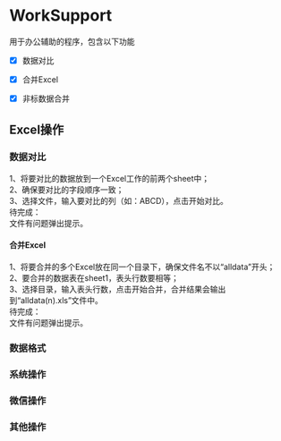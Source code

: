 # WorkSupport
用于办公辅助的程序，包含以下功能
- [x] 数据对比
- [x] 合并Excel
- [x] 非标数据合并


## Excel操作
### 数据对比
1、将要对比的数据放到一个Excel工作的前两个sheet中；  
2、确保要对比的字段顺序一致；  
3、选择文件，输入要对比的列（如：ABCD），点击开始对比。  
待完成：  
文件有问题弹出提示。

#### 合并Excel
1、将要合并的多个Excel放在同一个目录下，确保文件名不以“alldata”开头；  
2、要合并的数据表在sheet1，表头行数要相等；  
3、选择目录，输入表头行数，点击开始合并，合并结果会输出到“alldata(n).xls”文件中。   
待完成：  
文件有问题弹出提示。

### 数据格式

### 系统操作

### 微信操作
### 其他操作

